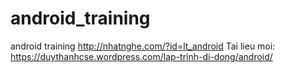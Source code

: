 # android_training
android training
http://nhatnghe.com/?id=lt_android
Tai lieu moi: https://duythanhcse.wordpress.com/lap-trinh-di-dong/android/
